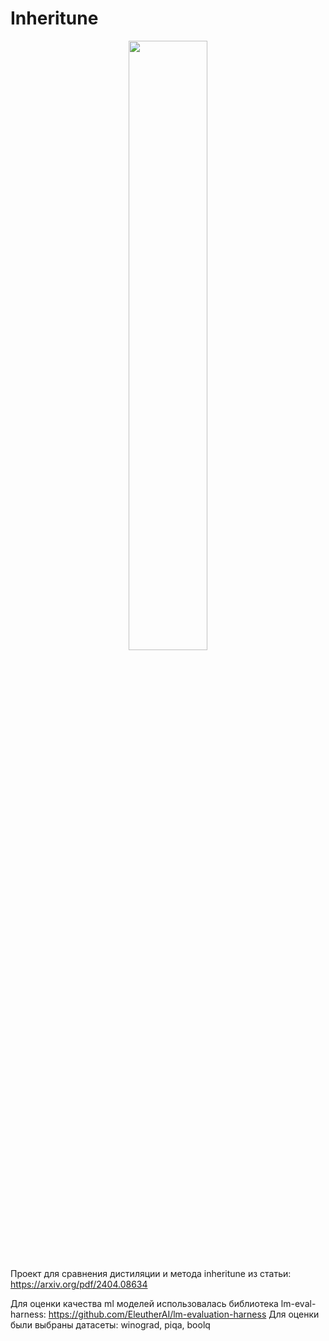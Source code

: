 # Inheritune

<p align="center" width="50%">
      <img src="generated_image_7966e7e221a111ef857d9685cc230705 (1)" style="width: 50%; min-width: 100px; display: block; margin: auto;">
</p>

Проект для сравнения дистиляции и метода inheritune из статьи: https://arxiv.org/pdf/2404.08634

Для оценки качества ml моделей использовалась библиотека lm-eval-harness: https://github.com/EleutherAI/lm-evaluation-harness
Для оценки были выбраны датасеты: winograd, piqa, boolq
